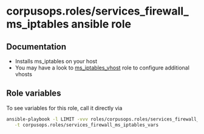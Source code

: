 # corpusops.roles/services_firewall_ms_iptables ansible role
## Documentation

- Installs ms_iptables on your host
- You may have a look to [ms_iptables_vhost](../ms_iptables_vhost) role to configure additional vhosts

## Role variables
To see variables for this role, call it directly via
```bash
ansible-playbook -l LIMIT -vvv roles/corpusops.roles/services_firewall_ms_iptables/role.yml \
   -t corpusops.roles/services_firewall_ms_iptables_vars
```
